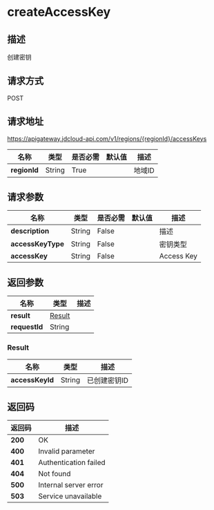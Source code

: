 # createAccessKey


## 描述
创建密钥

## 请求方式
POST

## 请求地址
https://apigateway.jdcloud-api.com/v1/regions/{regionId}/accessKeys

|名称|类型|是否必需|默认值|描述|
|---|---|---|---|---|
|**regionId**|String|True| |地域ID|

## 请求参数
|名称|类型|是否必需|默认值|描述|
|---|---|---|---|---|
|**description**|String|False| |描述|
|**accessKeyType**|String|False| |密钥类型|
|**accessKey**|String|False| |Access Key|


## 返回参数
|名称|类型|描述|
|---|---|---|
|**result**|[Result](createaccesskey#result)| |
|**requestId**|String| |

### <div id="result">Result</div>
|名称|类型|描述|
|---|---|---|
|**accessKeyId**|String|已创建密钥ID|

## 返回码
|返回码|描述|
|---|---|
|**200**|OK|
|**400**|Invalid parameter|
|**401**|Authentication failed|
|**404**|Not found|
|**500**|Internal server error|
|**503**|Service unavailable|
